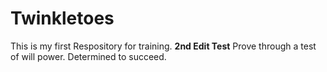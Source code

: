 # Twinkletoes
This is my first Respository for training.
****2nd Edit Test****
Prove through a test of will power.
Determined to succeed.